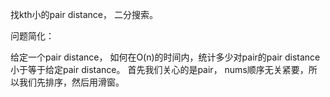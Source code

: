 找kth小的pair distance， 二分搜索。 

问题简化：

给定一个pair distance， 如何在O(n)的时间内，统计多少对pair的pair distance小于等于给定pair distance。 
首先我们关心的是pair， nums顺序无关紧要，所以我们先排序，然后用滑窗。
